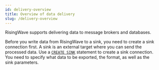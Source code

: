 ```yaml
---
id: delivery-overview
title: Overview of data delivery
slug: /delivery-overview
---
```


RisingWave supports delivering data to message brokers and databases.

Before you write data from RisingWave to a sink, you need to create a sink connection first. A sink is an external target where you can send the processed data. Use a [`CREATE SINK`](./sql/commands/sql-create-sink.md) statement to create a sink connection. You need to specify what data to be exported, the format, as well as the sink parameters.